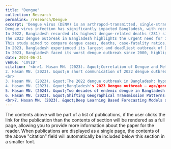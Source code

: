 ```yaml
---
title: "Dengue"
collection: Research
permalink: /research/Dengue
excerpt: 'Dengue virus (DENV) is an arthropod-transmitted, single-stranded RNA virus from the Flaviviridae family. Bangladesh, highly susceptible to severe outbreaks due to climate, location, and population density, requires analysis of meteorological factors to predict trends. This study employed five time series models and four statistical models to forecast and understand DENV cases (1).
Dengue virus infection has significantly impacted Bangladesh, with record-high prevalence and fatalities in 2022. Favorable mosquito breeding conditions in June and July exacerbated the issue. Without a vaccine, enhancing awareness of dengues epidemiology and improving urban infrastructure to prevent mosquito breeding are crucial for better management (2).
In 2022, Bangladesh recorded its highest dengue-related deaths (281) since 2000. Unlike previous years, the outbreak saw a late surge in cases and fatalities during cooler months (October–December), deviating from the usual August–September peak (3).
The 2023 dengue outbreak in Bangladesh highlights the urgent need for improved epidemic control, with lessons from Bangladesh crucial for managing surges in other Southeast Asian countries and globally (4). 
This study aimed to compare dengue cases, deaths, case-fatality ratios, and meteorological factors between 2000–2010 and 2011–2022, analyzing trends, seasonality, and the impact of temperature and rainfall on dengue dynamics in Bangladesh (5).
In 2023, Bangladesh experienced its largest and deadliest outbreak of Dengue virus (DENV), reporting the highest-ever recorded annual cases and deaths. We aimed to characterize the geographical transmission of the DENV in Bangladesh (6). 
In 2023, Bangladesh faced its worst dengue outbreak since 2000, highlighting the need for better prediction methods. This study uses machine learning, evaluating Gated Recurrent Units (GRU), Recurrent Neural Networks (RNN), and Long Short-Term Memory (LSTM) models to improve forecasting accuracy (7).'
date: 2024-06-21
venue: 'COVID'
citation: '<br>1. Hasan MN. (2023). &quot;Correlation of Dengue and Meteorological Factors in Bangladesh: A Public Health Concern.&quot; <i> IJERPH</i>. https://doi.org/10.3390/ijerph20065152. <br> 
2. Hasan MN. (2023). &quot;A short communication of 2022 dengue outbreak in Bangladesh: a continuous public health threat.&quot; <i>Annals of Medicine & Surgery</i>. https://doi.org/10.1097/MS9.0000000000000623. <br> 
<br>
3. Hasan MN. (2023). &quot;The 2022 dengue outbreak in Bangladesh: hypotheses for the late resurgence of cases and fatalities.&quot; <i>Journal of Medical Entomology</i>. https://doi.org/10.1093/jme/tjad057. <br> 
4. Hasan MN. (2023). &quot;Bangladesh's 2023 Dengue outbreak – age/gender-related disparity in morbidity and mortality and geographic variability of epidemic burdens.&quot; <i>IJID</i>. https://doi.org/10.1016/j.ijid.2023.08.026. <br>
5. Hasan MN. (2024). &quot;Two decades of endemic dengue in Bangladesh (2000–2022): trends, seasonality, and impact of temperature and rainfall patterns on transmission dynamics.&quot; <i>Journal of Medical Entomology.</i>.  https://doi.org/10.1093/jme/tjae001.  <br>
6. Hasan MN. (2023). &quot;Shifting Geographical Transmission Patterns: Characterizing the 2023 Fatal Dengue Outbreak in Bangladesh.&quot; <i>medRxiv (Preprint).</i>.  https://doi.org/10.1101/2024.03.24.24304789.
<br>7. Hasan MN. (2023). &quot;Deep Learning Based Forecasting Models of Dengue Outbreak in Bangladesh: Comparative Analysis of LSTM, RNN, and GRU Models Using Multivariate Variables with a Two-Decade Dataset.&quot; <i>IEEE</i>. https://doi.org/10.1109/ICSSES62373.2024.10561382. <br> '
---
```


The contents above will be part of a list of publications, if the   user clicks the link for the publication than the contents of section will be rendered as a full page, allowing you to provide more information about the paper for the reader. When publications are displayed as a single page, the contents of the above "citation" field will automatically be included below this section in a smaller font.
